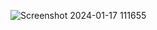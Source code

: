 ![Screenshot 2024-01-17 111655](https://github.com/halecosar/Hafta-19-Javascript/assets/142445977/4717c747-e203-4fde-9061-5dc0d7f1ac80)
